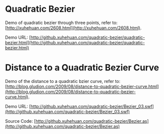 # Quadratic Bezier

Demo of quadratic bezier through three points, refer to: [http://xuhehuan.com/2608.html](http://xuhehuan.com/2608.html).

Demo URL: [http://github.xuhehuan.com/quadratic-bezier/quadratic-bezier.html](http://github.xuhehuan.com/quadratic-bezier/quadratic-bezier.html)

# Distance to a Quadratic Bezier Curve

Demo of the distance to a quadratic bzier curve, refer to: [http://blog.gludion.com/2009/08/distance-to-quadratic-bezier-curve.html](http://blog.gludion.com/2009/08/distance-to-quadratic-bezier-curve.html).

Demo URL: [http://github.xuhehuan.com/quadratic-bezier/Bezier_03.swf](http://github.xuhehuan.com/quadratic-bezier/Bezier_03.swf)

Source Code: [http://github.xuhehuan.com/quadratic-bezier/Bezier.as](http://github.xuhehuan.com/quadratic-bezier/Bezier.as)